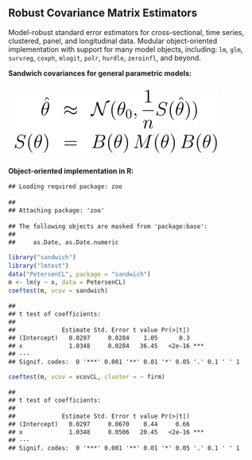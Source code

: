 
<!-- README.md is generated from README.Rmd. Please edit that file and run rmarkdown::render("README.Rmd") -->

## Robust Covariance Matrix Estimators

Model-robust standard error estimators for cross-sectional, time series,
clustered, panel, and longitudinal data. Modular object-oriented
implementation with support for many model objects, including: `lm`,
`glm`, `survreg`, `coxph`, `mlogit`, `polr`, `hurdle`, `zeroinfl`, and
beyond.

**Sandwich covariances for general parametric models:**

<img alt="Central limit theorem and sandwich estimator" src="man/figures/README-sandwich.svg" style="border:10px solid transparent">

**Object-oriented implementation in R:**

    ## Loading required package: zoo

    ## 
    ## Attaching package: 'zoo'

    ## The following objects are masked from 'package:base':
    ## 
    ##     as.Date, as.Date.numeric

``` r
library("sandwich")
library("lmtest")
data("PetersenCL", package = "sandwich")
m <- lm(y ~ x, data = PetersenCL)
coeftest(m, vcov = sandwich)
```

    ## 
    ## t test of coefficients:
    ## 
    ##             Estimate Std. Error t value Pr(>|t|)    
    ## (Intercept)   0.0297     0.0284    1.05      0.3    
    ## x             1.0348     0.0284   36.45   <2e-16 ***
    ## ---
    ## Signif. codes:  0 '***' 0.001 '**' 0.01 '*' 0.05 '.' 0.1 ' ' 1

``` r
coeftest(m, vcov = vcovCL, cluster = ~ firm)
```

    ## 
    ## t test of coefficients:
    ## 
    ##             Estimate Std. Error t value Pr(>|t|)    
    ## (Intercept)   0.0297     0.0670    0.44     0.66    
    ## x             1.0348     0.0506   20.45   <2e-16 ***
    ## ---
    ## Signif. codes:  0 '***' 0.001 '**' 0.01 '*' 0.05 '.' 0.1 ' ' 1
